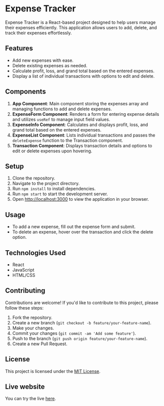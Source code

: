 # Expense Tracker

Expense Tracker is a React-based project designed to help users manage their expenses efficiently. This application allows users to add, delete, and track their expenses effortlessly.

## Features

- Add new expenses with ease.
- Delete existing expenses as needed.
- Calculate profit, loss, and grand total based on the entered expenses.
- Display a list of individual transactions with options to edit and delete.

## Components

1. **App Component**: Main component storing the expenses array and managing functions to add and delete expenses.
2. **ExpenseForm Component**: Renders a form for entering expense details and utilizes `useRef` to manage input field values.
3. **ExpenseInfo Component**: Calculates and displays profit, loss, and grand total based on the entered expenses.
4. **ExpenseList Component**: Lists individual transactions and passes the `deleteExpense` function to the Transaction component.
5. **Transaction Component**: Displays transaction details and options to edit or delete expenses upon hovering.

## Setup

1. Clone the repository.
2. Navigate to the project directory.
3. Run `npm install` to install dependencies.
4. Run `npm start` to start the development server.
5. Open [http://localhost:3000](http://localhost:3000) to view the application in your browser.

## Usage

- To add a new expense, fill out the expense form and submit.
- To delete an expense, hover over the transaction and click the delete option.

## Technologies Used

- React
- JavaScript
- HTML/CSS

## Contributing

Contributions are welcome! If you'd like to contribute to this project, please follow these steps:

1. Fork the repository.
2. Create a new branch (`git checkout -b feature/your-feature-name`).
3. Make your changes.
4. Commit your changes (`git commit -am 'Add some feature'`).
5. Push to the branch (`git push origin feature/your-feature-name`).
6. Create a new Pull Request.

## License

This project is licensed under the [MIT License](LICENSE).

## Live website

You can try the live [here](https://expensetrackerforuall.netlify.app/).
